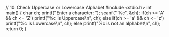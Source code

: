 // 10. Check Uppercase or Lowercase Alphabet
#include <stdio.h>
int main() {
    char ch;
    printf("Enter a character: ");
    scanf(" %c", &ch);
    if(ch >= 'A' && ch <= 'Z')
        printf("%c is Uppercase\n", ch);
    else if(ch >= 'a' && ch <= 'z')
        printf("%c is Lowercase\n", ch);
    else
        printf("%c is not an alphabet\n", ch);
    return 0;
}
